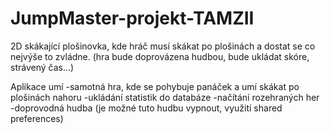 # JumpMaster-projekt-TAMZII
2D skákající plošinovka, kde hráč musí skákat po plošinách a dostat se co nejvýše to zvládne. (hra bude doprovázena hudbou, bude ukládat skóre, strávený čas...)

Aplikace umí
-samotná hra, kde se pohybuje panáček a umí skákat po plošinách nahoru
-ukládání statistik do databáze
-načítání rozehraných her
-doprovodná hudba (je možné tuto hudbu vypnout, využití shared preferences)
